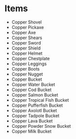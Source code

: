 # Items

- Copper Shovel
- Copper Pickaxe
- Copper Axe
- Copper Shears
- Copper Sword
- Copper Shield
- Copper Helmet
- Copper Chestplate
- Copper Leggings
- Copper Boots
- Copper Nugget
- Copper Bucket
- Copper Water Bucket
- Copper Cod Bucket
- Copper Salmon Bucket
- Copper Tropical Fish Bucket
- Copper Pufferfish Bucket
- Copper Axolotl Bucket
- Copper Tadpole Bucket
- Copper Lava Bucket
- Copper Powder Snow Bucket
- Copper Milk Bucket
